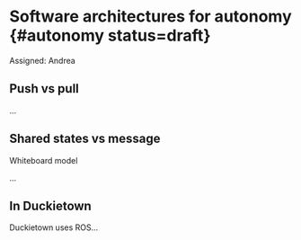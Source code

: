 # Software architectures for autonomy {#autonomy status=draft}

Assigned: Andrea

<div class='requirements' markdown="1">

</div>

## Push vs pull

...


## Shared states vs message

Whiteboard model

...

## In Duckietown

Duckietown uses ROS...

